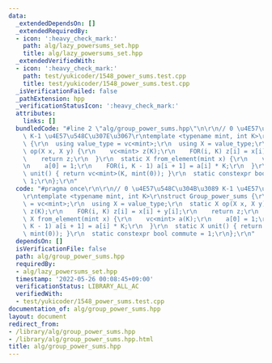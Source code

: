 ```yaml
---
data:
  _extendedDependsOn: []
  _extendedRequiredBy:
  - icon: ':heavy_check_mark:'
    path: alg/lazy_powersums_set.hpp
    title: alg/lazy_powersums_set.hpp
  _extendedVerifiedWith:
  - icon: ':heavy_check_mark:'
    path: test/yukicoder/1548_power_sums.test.cpp
    title: test/yukicoder/1548_power_sums.test.cpp
  _isVerificationFailed: false
  _pathExtension: hpp
  _verificationStatusIcon: ':heavy_check_mark:'
  attributes:
    links: []
  bundledCode: "#line 2 \"alg/group_power_sums.hpp\"\n\r\n// 0 \u4E57\u548C\u304B\u3089\
    \ K-1 \u4E57\u548C\u307E\u3067\r\ntemplate <typename mint, int K>\r\nstruct Group_power_sums\
    \ {\r\n  using value_type = vc<mint>;\r\n  using X = value_type;\r\n  static X\
    \ op(X x, X y) {\r\n    vc<mint> z(K);\r\n    FOR(i, K) z[i] = x[i] + y[i];\r\n\
    \    return z;\r\n  }\r\n  static X from_element(mint x) {\r\n    vc<mint> a(K);\r\
    \n    a[0] = 1;\r\n    FOR(i, K - 1) a[i + 1] = a[i] * K;\r\n  }\r\n  static X\
    \ unit() { return vc<mint>(K, mint(0)); }\r\n  static constexpr bool commute =\
    \ 1;\r\n};\r\n"
  code: "#pragma once\r\n\r\n// 0 \u4E57\u548C\u304B\u3089 K-1 \u4E57\u548C\u307E\u3067\
    \r\ntemplate <typename mint, int K>\r\nstruct Group_power_sums {\r\n  using value_type\
    \ = vc<mint>;\r\n  using X = value_type;\r\n  static X op(X x, X y) {\r\n    vc<mint>\
    \ z(K);\r\n    FOR(i, K) z[i] = x[i] + y[i];\r\n    return z;\r\n  }\r\n  static\
    \ X from_element(mint x) {\r\n    vc<mint> a(K);\r\n    a[0] = 1;\r\n    FOR(i,\
    \ K - 1) a[i + 1] = a[i] * K;\r\n  }\r\n  static X unit() { return vc<mint>(K,\
    \ mint(0)); }\r\n  static constexpr bool commute = 1;\r\n};\r\n"
  dependsOn: []
  isVerificationFile: false
  path: alg/group_power_sums.hpp
  requiredBy:
  - alg/lazy_powersums_set.hpp
  timestamp: '2022-05-26 00:08:45+09:00'
  verificationStatus: LIBRARY_ALL_AC
  verifiedWith:
  - test/yukicoder/1548_power_sums.test.cpp
documentation_of: alg/group_power_sums.hpp
layout: document
redirect_from:
- /library/alg/group_power_sums.hpp
- /library/alg/group_power_sums.hpp.html
title: alg/group_power_sums.hpp
---
```

